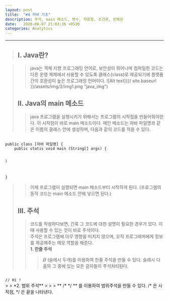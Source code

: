 ```yaml
---
layout: post
title:  "#4 자바 기초"
description: 주석, main 메소드, 변수, 자료형, 조건문, 반복문
date:   2020-06-07 21:03:36 +0530
categories: Analytics
---
```


* * * 

> ## I. Java란?   
   
>   > java는 객체 지향 프로그래밍 언어로, 보안성이 뛰어나며 컴파일한 코드는 다른 운영 체제에서 사용할 수 있도록 클래스(class)로 제공되기에 플랫폼간의 호환성이 높은 프로그래밍 언어이다.
![Alt text]({{ site.baseurl }}/assets/img/2/img1.png "java_img")   
>     
>   
> ## II. Java의 main 메소드
>   > java 프로그램을 실행시키기 위해서는 프로그램의 시작점을 만들어줘야한다. 이 시작점이 바로 main 메소드이다. 
메인 메소드는 자바 파일명과 같은 이름의 클래스 안에 생성하며, 다음과 같이 코드를 적을 수 있다.   
<code>
public class [자바 파일명] {
    public statis void main (String[] args) {

    }
}
</code>
>   > 이제 프로그램이 실행되면 main 메소드부터 시작하게 된다. (프로그램의 동작 코드는 main 메소드 안에 넣으면 된다.)   
>   
>   
> ## III. 주석
>   > 코드를 작성하다보면, 간혹 그 코드에 대한 설명이 필요한 경우가 있다. 이때 사용할 수 있는 것이 바로 주석이다.   
>   > 주석은 프로그램에 아무 영향을 미치지 않으며, 오직 프로그래머에게 정보를 제공해주는 메모 역할을 해준다.   
>   > **1. 한줄 주석**   
>   >   > **//** (슬레시 두개)를 이용하여 한줄 주석을 만들 수 있다. 슬레시 다음의 그 중에 있는 모든 글자들이 주석처리된다.   
<code>
// Hi !
</code>
>   > *2. 범위 주석**
>   >   > ** /* */ ** 를 이용하여 범위주석을 만들 수 있다. /* 은 시작점, */ 은 끝을 나타낸다.   